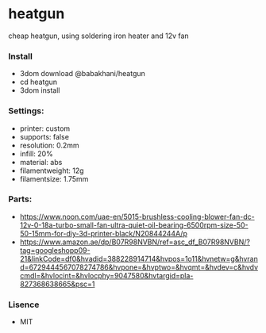 # heatgun

cheap heatgun, using soldering iron heater and 12v fan 

### Install
- 3dom download @babakhani/heatgun
- cd heatgun
- 3dom install 

### Settings: 
- printer: custom 
- supports: false
- resolution: 0.2mm
- infill: 20%
- material: abs
- filamentweight: 12g
- filamentsize: 1.75mm

### Parts:
- https://www.noon.com/uae-en/5015-brushless-cooling-blower-fan-dc-12v-0-18a-turbo-small-fan-ultra-quiet-oil-bearing-6500rpm-size-50-50-15mm-for-diy-3d-printer-black/N20844244A/p 
- https://www.amazon.ae/dp/B07R98NVBN/ref=asc_df_B07R98NVBN/?tag=googleshopp09-21&linkCode=df0&hvadid=388228914714&hvpos=1o11&hvnetw=g&hvrand=6729444567078274786&hvpone=&hvptwo=&hvqmt=&hvdev=c&hvdvcmdl=&hvlocint=&hvlocphy=9047580&hvtargid=pla-827368638665&psc=1

### Lisence
- MIT

